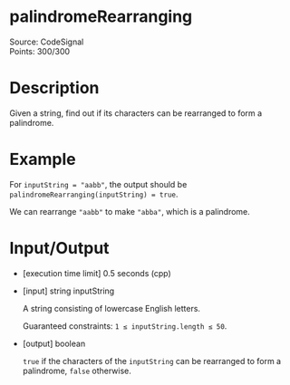 # palindromeRearranging
Source: CodeSignal <br>
Points: 300/300

# Description

Given a string, find out if its characters can be rearranged to form a palindrome.

# Example

For `inputString = "aabb"`, the output should be
`palindromeRearranging(inputString) = true`.

We can rearrange `"aabb"` to make `"abba"`, which is a palindrome.

# Input/Output

* [execution time limit] 0.5 seconds (cpp)

* [input] string inputString

  A string consisting of lowercase English letters.

  Guaranteed constraints:
  `1 ≤ inputString.length ≤ 50`.

* [output] boolean

  `true` if the characters of the `inputString` can be rearranged to form a palindrome, `false` otherwise.
